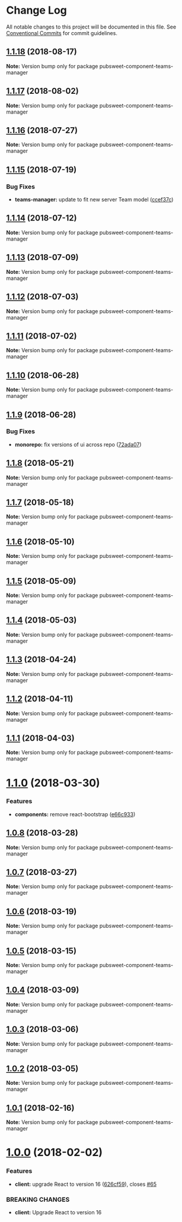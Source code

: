 # Change Log

All notable changes to this project will be documented in this file.
See [Conventional Commits](https://conventionalcommits.org) for commit guidelines.

<a name="1.1.18"></a>
## [1.1.18](https://gitlab.coko.foundation/pubsweet/pubsweet/compare/pubsweet-component-teams-manager@1.1.17...pubsweet-component-teams-manager@1.1.18) (2018-08-17)




**Note:** Version bump only for package pubsweet-component-teams-manager

<a name="1.1.17"></a>
## [1.1.17](https://gitlab.coko.foundation/pubsweet/pubsweet/compare/pubsweet-component-teams-manager@1.1.16...pubsweet-component-teams-manager@1.1.17) (2018-08-02)




**Note:** Version bump only for package pubsweet-component-teams-manager

<a name="1.1.16"></a>
## [1.1.16](https://gitlab.coko.foundation/pubsweet/pubsweet/compare/pubsweet-component-teams-manager@1.1.15...pubsweet-component-teams-manager@1.1.16) (2018-07-27)




**Note:** Version bump only for package pubsweet-component-teams-manager

<a name="1.1.15"></a>
## [1.1.15](https://gitlab.coko.foundation/pubsweet/pubsweet/compare/pubsweet-component-teams-manager@1.1.14...pubsweet-component-teams-manager@1.1.15) (2018-07-19)


### Bug Fixes

* **teams-manager:** update to fit new server Team model ([ccef37c](https://gitlab.coko.foundation/pubsweet/pubsweet/commit/ccef37c))




<a name="1.1.14"></a>
## [1.1.14](https://gitlab.coko.foundation/pubsweet/pubsweet/compare/pubsweet-component-teams-manager@1.1.13...pubsweet-component-teams-manager@1.1.14) (2018-07-12)




**Note:** Version bump only for package pubsweet-component-teams-manager

<a name="1.1.13"></a>
## [1.1.13](https://gitlab.coko.foundation/pubsweet/pubsweet/compare/pubsweet-component-teams-manager@1.1.12...pubsweet-component-teams-manager@1.1.13) (2018-07-09)




**Note:** Version bump only for package pubsweet-component-teams-manager

<a name="1.1.12"></a>
## [1.1.12](https://gitlab.coko.foundation/pubsweet/pubsweet/compare/pubsweet-component-teams-manager@1.1.11...pubsweet-component-teams-manager@1.1.12) (2018-07-03)




**Note:** Version bump only for package pubsweet-component-teams-manager

<a name="1.1.11"></a>
## [1.1.11](https://gitlab.coko.foundation/pubsweet/pubsweet/compare/pubsweet-component-teams-manager@1.1.10...pubsweet-component-teams-manager@1.1.11) (2018-07-02)




**Note:** Version bump only for package pubsweet-component-teams-manager

<a name="1.1.10"></a>
## [1.1.10](https://gitlab.coko.foundation/pubsweet/pubsweet/compare/pubsweet-component-teams-manager@1.1.9...pubsweet-component-teams-manager@1.1.10) (2018-06-28)




**Note:** Version bump only for package pubsweet-component-teams-manager

<a name="1.1.9"></a>
## [1.1.9](https://gitlab.coko.foundation/pubsweet/pubsweet/compare/pubsweet-component-teams-manager@1.1.8...pubsweet-component-teams-manager@1.1.9) (2018-06-28)


### Bug Fixes

* **monorepo:** fix versions of ui across repo ([72ada07](https://gitlab.coko.foundation/pubsweet/pubsweet/commit/72ada07))




<a name="1.1.8"></a>
## [1.1.8](https://gitlab.coko.foundation/pubsweet/pubsweet/compare/pubsweet-component-teams-manager@1.1.7...pubsweet-component-teams-manager@1.1.8) (2018-05-21)




**Note:** Version bump only for package pubsweet-component-teams-manager

<a name="1.1.7"></a>
## [1.1.7](https://gitlab.coko.foundation/pubsweet/pubsweet/compare/pubsweet-component-teams-manager@1.1.6...pubsweet-component-teams-manager@1.1.7) (2018-05-18)




**Note:** Version bump only for package pubsweet-component-teams-manager

<a name="1.1.6"></a>
## [1.1.6](https://gitlab.coko.foundation/pubsweet/pubsweet/compare/pubsweet-component-teams-manager@1.1.5...pubsweet-component-teams-manager@1.1.6) (2018-05-10)




**Note:** Version bump only for package pubsweet-component-teams-manager

<a name="1.1.5"></a>
## [1.1.5](https://gitlab.coko.foundation/pubsweet/pubsweet/compare/pubsweet-component-teams-manager@1.1.4...pubsweet-component-teams-manager@1.1.5) (2018-05-09)




**Note:** Version bump only for package pubsweet-component-teams-manager

<a name="1.1.4"></a>
## [1.1.4](https://gitlab.coko.foundation/pubsweet/pubsweet/compare/pubsweet-component-teams-manager@1.1.3...pubsweet-component-teams-manager@1.1.4) (2018-05-03)




**Note:** Version bump only for package pubsweet-component-teams-manager

<a name="1.1.3"></a>
## [1.1.3](https://gitlab.coko.foundation/pubsweet/pubsweet/compare/pubsweet-component-teams-manager@1.1.2...pubsweet-component-teams-manager@1.1.3) (2018-04-24)




**Note:** Version bump only for package pubsweet-component-teams-manager

<a name="1.1.2"></a>
## [1.1.2](https://gitlab.coko.foundation/pubsweet/pubsweet/compare/pubsweet-component-teams-manager@1.1.1...pubsweet-component-teams-manager@1.1.2) (2018-04-11)




**Note:** Version bump only for package pubsweet-component-teams-manager

<a name="1.1.1"></a>
## [1.1.1](https://gitlab.coko.foundation/pubsweet/pubsweet/compare/pubsweet-component-teams-manager@1.1.0...pubsweet-component-teams-manager@1.1.1) (2018-04-03)




**Note:** Version bump only for package pubsweet-component-teams-manager

<a name="1.1.0"></a>
# [1.1.0](https://gitlab.coko.foundation/pubsweet/pubsweet/compare/pubsweet-component-teams-manager@1.0.8...pubsweet-component-teams-manager@1.1.0) (2018-03-30)


### Features

* **components:** remove react-bootstrap ([e66c933](https://gitlab.coko.foundation/pubsweet/pubsweet/commit/e66c933))




<a name="1.0.8"></a>
## [1.0.8](https://gitlab.coko.foundation/pubsweet/pubsweet/compare/pubsweet-component-teams-manager@1.0.7...pubsweet-component-teams-manager@1.0.8) (2018-03-28)




**Note:** Version bump only for package pubsweet-component-teams-manager

<a name="1.0.7"></a>
## [1.0.7](https://gitlab.coko.foundation/pubsweet/pubsweet/compare/pubsweet-component-teams-manager@1.0.6...pubsweet-component-teams-manager@1.0.7) (2018-03-27)




**Note:** Version bump only for package pubsweet-component-teams-manager

<a name="1.0.6"></a>
## [1.0.6](https://gitlab.coko.foundation/pubsweet/pubsweet/compare/pubsweet-component-teams-manager@1.0.5...pubsweet-component-teams-manager@1.0.6) (2018-03-19)




**Note:** Version bump only for package pubsweet-component-teams-manager

<a name="1.0.5"></a>
## [1.0.5](https://gitlab.coko.foundation/pubsweet/pubsweet/compare/pubsweet-component-teams-manager@1.0.4...pubsweet-component-teams-manager@1.0.5) (2018-03-15)




**Note:** Version bump only for package pubsweet-component-teams-manager

<a name="1.0.4"></a>

## [1.0.4](https://gitlab.coko.foundation/pubsweet/pubsweet/compare/pubsweet-component-teams-manager@1.0.3...pubsweet-component-teams-manager@1.0.4) (2018-03-09)

**Note:** Version bump only for package pubsweet-component-teams-manager

<a name="1.0.3"></a>

## [1.0.3](https://gitlab.coko.foundation/pubsweet/pubsweet/compare/pubsweet-component-teams-manager@1.0.2...pubsweet-component-teams-manager@1.0.3) (2018-03-06)

**Note:** Version bump only for package pubsweet-component-teams-manager

<a name="1.0.2"></a>

## [1.0.2](https://gitlab.coko.foundation/pubsweet/pubsweet/compare/pubsweet-component-teams-manager@1.0.1...pubsweet-component-teams-manager@1.0.2) (2018-03-05)

**Note:** Version bump only for package pubsweet-component-teams-manager

<a name="1.0.1"></a>

## [1.0.1](https://gitlab.coko.foundation/pubsweet/pubsweet/compare/pubsweet-component-teams-manager@1.0.0...pubsweet-component-teams-manager@1.0.1) (2018-02-16)

**Note:** Version bump only for package pubsweet-component-teams-manager

<a name="1.0.0"></a>

# [1.0.0](https://gitlab.coko.foundation/pubsweet/pubsweet/compare/pubsweet-component-teams-manager@0.3.2...pubsweet-component-teams-manager@1.0.0) (2018-02-02)

### Features

* **client:** upgrade React to version 16 ([626cf59](https://gitlab.coko.foundation/pubsweet/pubsweet/commit/626cf59)), closes [#65](https://gitlab.coko.foundation/pubsweet/pubsweet/issues/65)

### BREAKING CHANGES

* **client:** Upgrade React to version 16
